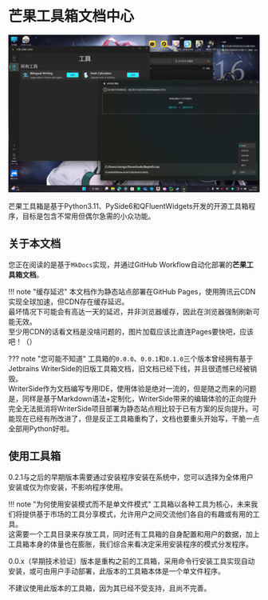# 芒果工具箱文档中心

![预览图](images/FanTools_View_0.2.2.png)

芒果工具箱是基于Python3.11、PySide6和QFluentWidgets开发的开源工具箱程序，目标是包含不常用但偶尔急需的小众功能。

## 关于本文档

您正在阅读的是基于`MkDocs`实现，并通过GitHub Workflow自动化部署的**芒果工具箱文档**。

!!! note "缓存延迟"
    本文档作为静态站点部署在GitHub Pages，使用腾讯云CDN实现全球加速，但CDN存在缓存延迟。<br>
    最坏情况下可能会有高达一天的延迟，并非浏览器缓存，因此在浏览器强制刷新可能无效。<br>
    至少用CDN的话看文档是没啥问题的，图片加载应该比直连Pages要快吧，应该吧！（）

??? note "您可能不知道"
    工具箱的`0.0.0`、`0.0.1`和`0.1.0`三个版本曾经拥有基于Jetbrains WriterSide的旧版工具箱文档，旧文档已经下线，并且很遗憾已经被销毁。<br>
    WriterSide作为文档编写专用IDE，使用体验是绝对一流的，但是随之而来的问题是，同样是基于Markdown语法+定制化，WriterSide带来的编辑体验的正向提升完全无法抵消将WriterSide项目部署为静态站点相比较于已有方案的反向提升。可能现在已经有所改进了，但是反正工具箱重构了，文档也要重头开始写，干脆一点全部用Python好啦。

## 使用工具箱

0.2.1与之后的早期版本需要通过安装程序安装在系统中，您可以选择为全体用户安装或仅为你安装，不影响程序使用。

!!! note "为何使用安装模式而不是单文件模式"
    工具箱以各种工具为核心，未来我们将提供基于市场的工具分享模式，允许用户之间交流他们各自的有趣或有用的工具。<br>
    这需要一个工具目录来存放工具，同时还有工具箱的自身配置和用户的数据，加上工具箱本身的体量也在膨胀，我们综合来看决定采用安装程序的模式分发程序。

0.0.x（早期技术验证）版本是重构之前的工具箱，采用命令行安装工具实现自动安装，或可由用户手动部署，此版本的工具箱本体是一个单文件程序。

不建议使用此版本的工具箱，因为其已经不受支持，且尚不完善。